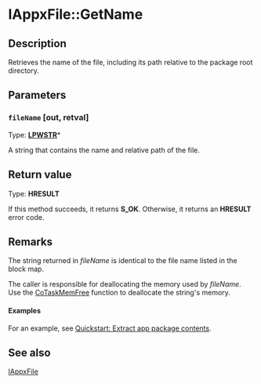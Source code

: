 # IAppxFile::GetName

## Description

Retrieves the name of the file, including its path relative to the package root directory.

## Parameters

### `fileName` [out, retval]

Type: **[LPWSTR](https://learn.microsoft.com/windows/desktop/WinProg/windows-data-types)***

A string that contains the name and relative path of the file.

## Return value

Type: **HRESULT**

If this method succeeds, it returns **S_OK**. Otherwise, it returns an **HRESULT** error code.

## Remarks

The string returned in *fileName* is identical to the file name listed in the block map.

The caller is responsible for deallocating the memory used by *fileName*. Use the [CoTaskMemFree](https://learn.microsoft.com/windows/desktop/api/combaseapi/nf-combaseapi-cotaskmemfree) function to deallocate the string's memory.

#### Examples

For an example, see [Quickstart: Extract app package contents](https://learn.microsoft.com/windows/desktop/appxpkg/how-to-extract-content-from-a-package).

## See also

[IAppxFile](https://learn.microsoft.com/windows/desktop/api/appxpackaging/nn-appxpackaging-iappxfile)